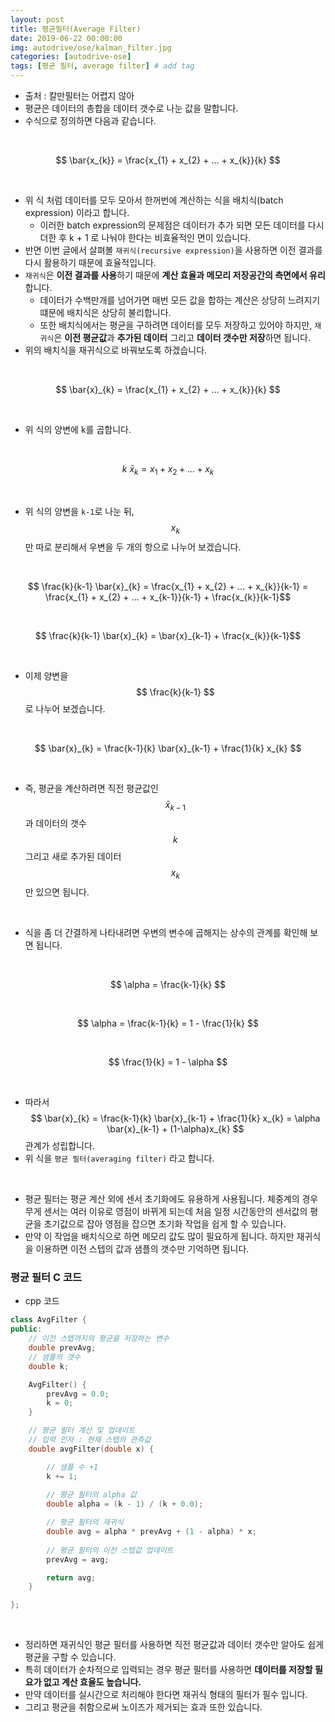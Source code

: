 ```yaml
---
layout: post
title: 평균필터(Average Filter)
date: 2019-06-22 00:00:00
img: autodrive/ose/kalman_filter.jpg
categories: [autodrive-ose] 
tags: [평균 필터, average filter] # add tag
---
```


- 출처 : 칼만필터는 어렵지 않아
- 평균은 데이터의 총합을 데이터 갯수로 나눈 값을 말합니다. 
- 수식으로 정의하면 다음과 같습니다.

<br>

$$ \bar{x_{k}} = \frac{x_{1} + x_{2} + ... + x_{k}}{k} $$

<br>

- 위 식 처럼 데이터를 모두 모아서 한꺼번에 계산하는 식을 배치식(batch expression) 이라고 합니다.
    - 이러한 batch expression의 문제점은 데이터가 추가 되면 모든 데이터를 다시 더한 후 k + 1 로 나눠야 한다는 비효율적인 면이 있습니다. 
- 반면 이번 글에서 살펴볼 `재귀식(recursive expression)`을 사용하면 이전 결과를 다시 활용하기 때문에 효율적입니다.
- `재귀식`은 **이전 결과를 사용**하기 때문에 **계산 효율과 메모리 저장공간의 측면에서 유리**합니다.
    - 데이터가 수백만개를 넘어가면 매번 모든 값을 합하는 계산은 상당히 느려지기 떄문에 배치식은 상당히 불리합니다.
    - 또한 배치식에서는 평균을 구하려면 데이터를 모두 저장하고 있어야 하지만, `재귀식`은 **이전 평균값**과 **추가된 데이터** 그리고 **데이터 갯수만 저장**하면 됩니다.
- 위의 배치식을 재귀식으로 바꿔보도록 하겠습니다.

<br>

$$ \bar{x}_{k} = \frac{x_{1} + x_{2} + ... + x_{k}}{k} $$

<br>

- 위 식의 양변에 k를 곱합니다.

<br>

$$ k \ \bar{x}_{k} = x_{1} + x_{2} + ... + x_{k} $$

<br>

- 위 식의 양변을 `k-1`로 나눈 뒤, $$ x_{k} $$만 따로 분리해서 우변을 두 개의 항으로 나누어 보겠습니다.

<br>

$$ \frac{k}{k-1} \bar{x}_{k} = \frac{x_{1} + x_{2} + ... + x_{k}}{k-1} = \frac{x_{1} + x_{2} + ... + x_{k-1}}{k-1} + \frac{x_{k}}{k-1}$$

<br>

$$ \frac{k}{k-1} \bar{x}_{k} = \bar{x}_{k-1} + \frac{x_{k}}{k-1}$$

<br>


- 이제 양변을 $$ \frac{k}{k-1} $$로 나누어 보겠습니다.

<br>

$$ \bar{x}_{k} = \frac{k-1}{k} \bar{x}_{k-1} + \frac{1}{k} x_{k} $$

<br>

- 즉, 평균을 계산하려면 직전 평균값인 $$ \bar{x}_{k-1} $$과 데이터의 갯수 $$ k $$ 그리고 새로 추가된 데이터 $$ x_{k} $$만 있으면 됩니다.

<br>

- 식을 좀 더 간결하게 나타내려면 우변의 변수에 곱해지는 상수의 관계를 확인해 보면 됩니다.

<br>

$$ \alpha = \frac{k-1}{k} $$

<br>

$$ \alpha = \frac{k-1}{k} = 1 - \frac{1}{k} $$ 

<br>

$$ \frac{1}{k} = 1 - \alpha $$

<br>

- 따라서 $$ \bar{x}_{k} = \frac{k-1}{k} \bar{x}_{k-1} + \frac{1}{k} x_{k} = \alpha \bar{x}_{k-1} + (1-\alpha)x_{k} $$ 관계가 성립합니다.
- 위 식을 `평균 필터(averaging filter)` 라고 합니다.

<br>

- 평균 필터는 평균 계산 외에 센서 초기화에도 유용하게 사용됩니다. 체중계의 경우 무게 센서는 여러 이유로 영점이 바뀌게 되는데 처음 일정 시간동안의 센서값의 평균을 초기값으로 잡아 영점을 잡으면 초기화 작업을 쉽게 할 수 있습니다.
- 만약 이 작업을 배치식으로 하면 메모리 값도 많이 필요하게 됩니다. 하지만 재귀식을 이용하면 이전 스텝의 값과 샘플의 갯수만 기억하면 됩니다.

### 평균 필터 C 코드

- cpp 코드

```cpp
class AvgFilter {
public:
	// 이전 스텝까지의 평균을 저장하는 변수
	double prevAvg;
	// 샘플의 갯수
	double k;

	AvgFilter() {
		prevAvg = 0.0;
		k = 0;
	}

	// 평균 필터 계산 및 업데이트
	// 입력 인자 : 현재 스텝의 관측값
	double avgFilter(double x) {

		// 샘플 수 +1
		k += 1;
		
		// 평균 필터의 alpha 값
		double alpha = (k - 1) / (k + 0.0);

		// 평균 필터의 재귀식
		double avg = alpha * prevAvg + (1 - alpha) * x;		
		
		// 평균 필터의 이전 스텝값 업데이트
		prevAvg = avg;

		return avg;
	}

};
```

<br>

- 정리하면 재귀식인 평균 필터를 사용하면 직전 평균값과 데이터 갯수만 알아도 쉽게 평균을 구할 수 있습니다.
- 특히 데이터가 순차적으로 입력되는 경우 평균 필터를 사용하면 **데이터를 저장할 필요가 없고 계산 효율도 높습니다.**
- 만약 데이터를 실시간으로 처리해야 한다면 재귀식 형태의 필터가 필수 입니다.
- 그리고 평균을 취함으로써 노이즈가 제거되는 효과 또한 있습니다.